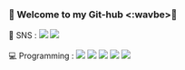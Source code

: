 ### 👋 Welcome to my Git-hub <:wavbe>👋

<div>
💬 SNS : 
<a href="https://instagram.com/sungm1nk1?igshid=ZDdkNTZiNTM=" target="blank"><img src="https://img.shields.io/badge/Sungm1nk1-000000?style+flat-square&logo=Instagram&logoColor=white"/></a>

<a href="https://www.facebook.com/profile.php?id=100006731596533&mibextid=ZbWKwL" target="blank"> 
<img src="https://img.shields.io/badge/Faecebook-1877F2?style+flat-square&logo=Facebook&logoColor=white"/></a>
</div>
<br>
<div>
💻 Programming : 
<img src="https://img.shields.io/badge/python-3776AB?style=flat-square&logo=python&logoColor=white">
<img src="https://img.shields.io/badge/c++-00599C?style=flat-square&logo=c%2B%2B&logoColor=white">
<img src="https://img.shields.io/badge/html5-E34F26?style=flat-square&logo=html5&logoColor=white">
<img src="https://img.shields.io/badge/css-1572B6?style=flat-square&logo=css3&logoColor=white">
<img src="https://img.shields.io/badge/javascript-F7DF1E?style=flat-square&logo=javascript&logoColor=black">
</div>

<!--
**Cinn-stealer/Cinn-stealer** is a ✨ _special_ ✨ repository because its `README.md` (this file) appears on your GitHub profile.

Here are some ideas to get you started:

- 🔭 I’m currently working on ...
- 🌱 I’m currently learning ...
- 👯 I’m looking to collaborate on ...
- 🤔 I’m looking for help with ...
- 💬 Ask me about ...
- 📫 How to reach me: ...
- 😄 Pronouns: ...
- ⚡ Fun fact: ...

-->
